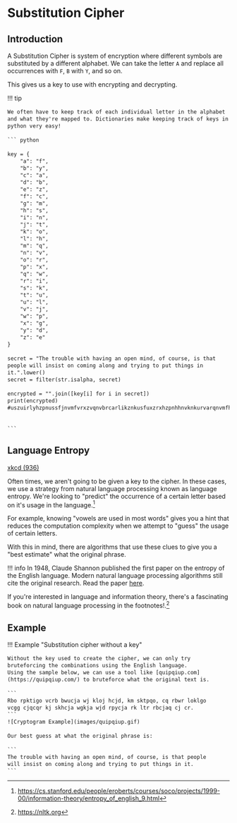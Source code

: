 # Substitution Cipher

## Introduction

A Substitution Cipher is system of encryption where different symbols are substituted by a different alphabet. We can take the letter `A` and replace all occurrences with `F`, `B` with `Y`, and so on.

This gives us a key to use with encrypting and decrypting.
<!-- 
| Original | Key |
| --- | --- |
| A | F |
| B | J |
| C | A |
| D | B |
| E | Z | 
| F | C |
| G | M |
| H | S |
| I | N |
| J | T |
| K | O |
| L | H |
| M | Q |
| N | V |
| O | R |
| P | X |
| Q | W |
| R | I |
| S | K |
| T | U |
| U | L |
| V | J |
| W | P |
| X | G |
| Y | D | 
| Z | E | -->

!!! tip 

    We often have to keep track of each individual letter in the alphabet and what they're mapped to. Dictionaries make keeping track of keys in python very easy!

    ``` python

    key = {
        "a": "f",
        "b": "y",
        "c": "a",
        "d": "b",
        "e": "z",
        "f": "c",
        "g": "m",
        "h": "s",
        "i": "n",
        "j": "t",
        "k": "o",
        "l": "h",
        "m": "q",
        "n": "v",
        "o": "r",
        "p": "x",
        "q": "w",
        "r": "i",
        "s": "k",
        "t": "u",
        "u": "l",
        "v": "j",
        "w": "p",
        "x": "g",
        "y": "d",
        "z": "e"
    }

    secret = "The trouble with having an open mind, of course, is that people will insist on coming along and trying to put things in it.".lower()
    secret = filter(str.isalpha, secret)

    encrypted = "".join([key[i] for i in secret])
    print(encrypted)
    #uszuirlyhzpnussfjnvmfvrxzvqnvbrcarlikznkusfuxzrxhzpnhhnvknkurvarqnvmfhrvmfvbuidnvmurxluusnvmknvnu


    ```

## Language Entropy

[xkcd (936)](https://xkcd.com/936/)

Often times, we aren't going to be given a key to the cipher. In these cases, we use a strategy from natural language processing known as language entropy. We're looking to "predict" the occurrence of a certain letter based on it's usage in the language.[^1]

For example, knowing "vowels are used in most words" gives you a hint that reduces the computation complexity when we attempt to "guess" the usage of certain letters. 

With this in mind, there are algorithms that use these clues to give you a "best estimate" what the original phrase.

!!! info
    In 1948, Claude Shannon published the first paper on the entropy of the English language. Modern natural language processing algorithms still cite the original research. Read the paper [here](https://people.math.harvard.edu/~ctm/home/text/others/shannon/entropy/entropy.pdf).

If you're interested in language and information theory, there's a fascinating book on natural language processing in the footnotes!.[^2]

## Example

!!! Example "Substitution cipher without a key"

    Without the key used to create the cipher, we can only try bruteforcing the combinations using the English language.
    Using the sample below, we can use a tool like [quipqiup.com](https://quipqiup.com/) to bruteforce what the original text is.

    ```
    Rbo rpktigo vcrb bwucja wj kloj hcjd, km sktpqo, cq rbwr loklgo 
    vcgg cjqcqr kj skhcja wgkja wjd rpycja rk ltr rbcjaq cj cr.
    ```
    ![Cryptogram Example](images/quipqiup.gif)

    Our best guess at what the original phrase is:

    ```
    The trouble with having an open mind, of course, is that people 
    will insist on coming along and trying to put things in it.
    ```

[^1]: https://cs.stanford.edu/people/eroberts/courses/soco/projects/1999-00/information-theory/entropy_of_english_9.html
[^2]: https://nltk.org